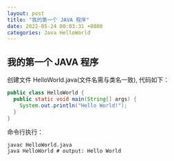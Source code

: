 ```yaml
---
layout: post
title: "我的第一个 JAVA 程序"
date: 2022-05-24 00:03:31 +0800
categories: Java HelloWorld
---
```


## 我的第一个 JAVA 程序
创建文件 HelloWorld.java(文件名需与类名一致), 代码如下：

```java
public class HelloWorld {
  public static void main(String[] args) {
    System.out.println("Hello World!");
  }
}
```

命令行执行：
```
javac HelloWorld.java
java HelloWorld # output: Hello World
```